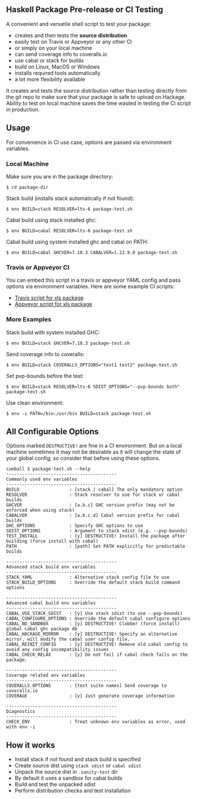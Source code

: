 ## Haskell Package Pre-release or CI Testing

A convenient and versatile shell script to test your package:
* creates and then tests the **source distribution**
* easily test on Travis or Appveyor or any other CI
* or simply on your local machine
* can send coverage info to coveralls.io
* use cabal or stack for builds
* build on Linux, MacOS or Windows
* installs required tools automatically
* a lot more flexibility available

It creates and tests the source distribution rather than testing
directly from the git repo to make sure that your package is safe to
upload on Hackage. Ability to test on local machine saves the time
wasted in testing the CI script in production.

## Usage

For convenience in CI use case, options are passed via environment variables.
### Local Machine

Make sure you are in the package directory:
```
$ cd package-dir
```

Stack build (installs stack automatically if not found):
```
$ env BUILD=stack RESOLVER=lts-6 package-test.sh
```

Cabal build using stack installed ghc:
```
$ env BUILD=cabal RESOLVER=lts-6 package-test.sh
```

Cabal build using system installed ghc and cabal on PATH:
```
$ env BUILD=cabal GHCVER=7.10.3 CABALVER=1.22.9.0 package-test.sh
```

### Travis or Appveyor CI

You can embed this script in a travis or appveyor YAML config and pass
options via environment variables. Here are some example CI scripts:

* [Travis script for xls
  package](https://github.com/harendra-kumar/xls/blob/master/.travis.yml)
* [Appveyor script for xls
  package](https://github.com/harendra-kumar/xls/blob/master/appveyor.yml)

### More Examples

Stack build with system installed GHC:
```
$ env BUILD=stack GHCVER=7.10.3 package-test.sh
```

Send coverage info to coveralls:
```
$ env BUILD=stack COVERALLS_OPTIONS="test1 test2" package-test.sh
```

Set pvp-bounds before the test:
```
$ env BUILD=stack RESOLVER=lts-6 SDIST_OPTIONS="--pvp-bounds both" package-test.sh
```

Use clean environment:
```
$ env -i PATH=/bin:/usr/bin BUILD=stack package-test.sh
```

## All Configurable Options

Options marked `DESTRUCTIVE!` are fine in a CI environment. But on a
local machine sometimes it may not be desirable as it will change the
state of your global config, so consider that before using these options.

```
cueball $ package-test.sh --help
------------------------------------------
Commonly used env variables
------------------------------------------
BUILD                   : [stack | cabal] The only mandatory option
RESOLVER                : Stack resolver to use for stack or cabal builds
GHCVER                  : [a.b.c] GHC version prefix (may not be enforced when using stack)
CABALVER                : [a.b.c.d] Cabal version prefix for cabal builds
GHC_OPTIONS             : Specify GHC options to use
SDIST_OPTIONS           : Argument to stack sdist (e.g. --pvp-bounds)
TEST_INSTALL            : [y] DESTRUCTIVE! Install the package after building (force install with cabal)
PATH                    : [path] Set PATH explicitly for predictable builds

------------------------------------------
Advanced stack build env variables
------------------------------------------
STACK_YAML              : Alternative stack config file to use
STACK_BUILD_OPTIONS     : Override the default stack build command options

------------------------------------------
Advanced cabal build env variables
------------------------------------------
CABAL_USE_STACK_SDIST   : [y] Use stack sdist (to use --pvp-bounds)
CABAL_CONFIGURE_OPTIONS : Override the default cabal configure options
CABAL_NO_SANDBOX        : [y] DESTRUCTIVE! Clobber (force install) global cabal ghc package db
CABAL_HACKAGE_MIRROR    : [y] DESTRUCTIVE! Specify an alternative mirror, will modify the cabal user config file.
CABAL_REINIT_CONFIG     : [y] DESTRUCTIVE! Remove old cabal config to avoid any config incompatibility issues
CABAL_CHECK_RELAX       : [y] Do not fail if cabal check fails on the package.

------------------------------------------
Coverage related env variables
------------------------------------------
COVERALLS_OPTIONS       : [test suite names] Send coverage to coveralls.io
COVERAGE                : [y] Just generate coverage information

------------------------------------------
Diagnostics
------------------------------------------
CHECK_ENV               : Treat unknown env variables as error, used with env -i
```

## How it works

* Install stack if not found and stack build is specified
* Create source dist using `stack sdist` or `cabal sdist`
* Unpack the source dist in `.sanity-test` dir
* By default it uses a sandbox for cabal builds
* Build and test the unpacked sdist
* Perform distribution checks and test installation
